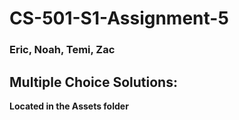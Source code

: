 # CS-501-S1-Assignment-5
### Eric, Noah, Temi, Zac

## Multiple Choice Solutions:
**Located in the Assets folder**
